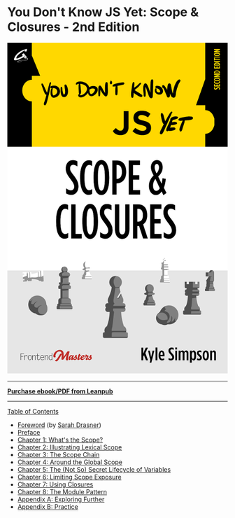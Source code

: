 # You Don't Know JS Yet: Scope & Closures - 2nd Edition

![](../.gitbook/assets/cover.png)

***

[**Purchase ebook/PDF from Leanpub**](https://leanpub.com/ydkjsy-scope-closures)

***

[Table of Contents](toc.md)

* [Foreword](foreword.md) (by [Sarah Drasner](https://sarah.dev/))
* [Preface](../preface.md)
* [Chapter 1: What's the Scope?](ch1.md)
* [Chapter 2: Illustrating Lexical Scope](ch2.md)
* [Chapter 3: The Scope Chain](ch3.md)
* [Chapter 4: Around the Global Scope](ch4.md)
* [Chapter 5: The (Not So) Secret Lifecycle of Variables](ch5.md)
* [Chapter 6: Limiting Scope Exposure](ch6.md)
* [Chapter 7: Using Closures](ch7.md)
* [Chapter 8: The Module Pattern](ch8.md)
* [Appendix A: Exploring Further](apa.md)
* [Appendix B: Practice](apb.md)
